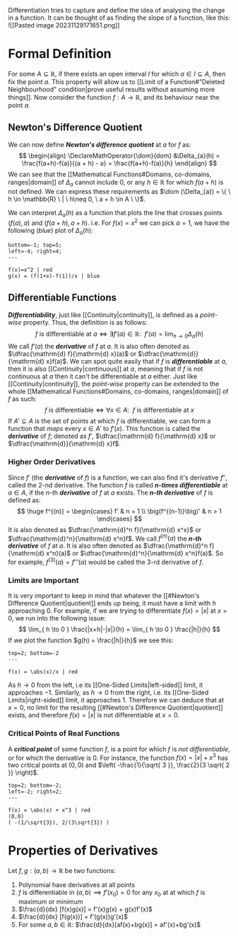 Differentiation tries to capture and define the idea of analysing the change in a function. It can be thought of as finding the slope of a function, like this:
![[Pasted image 20231129171651.png]]

# Formal Definition
For some $A \subseteq \mathbb{R}$, if there exists an open interval $I$ for which $a \in I \subseteq A$, then fix the point $a$. This property will allow us to [[Limit of a Function#"Deleted Neighbourhood" condition|prove useful results without assuming more things]]. Now consider the function $f: A \to \mathbb{R}$, and its behaviour near the point $a$.

## Newton's Difference Quotient
We can now define ***Newton's difference quotient*** at $a$ for $f$ as:
$$
\begin{align}
\DeclareMathOperator{\dom}{dom}
&\Delta_{a}(h) = \frac{f(a+h)-f(a)}{(a + h) - a} = \frac{f(a+h)-f(a)}{h}
\end{align}
$$
We can see that the [[Mathematical Functions#Domains, co-domains, ranges|domain]] of $\Delta_{a}$ cannot include $0$, or any $h \in \mathbb{R}$ for which $f(a + h)$ is not defined. We can express these requirements as $\dom (\Delta_{a}) = \{ \ h \in \mathbb{R} \ | \ h\neq 0, \ a + h \in A \ \}$.

We can interpret $\Delta_{a}(h)$ as a function that plots the line that crosses points $(f(a), a)$ and $(f(a + h), a+h)$.
i.e. For $f(x)=x^2$ we can pick $a=1$, we have the following (*blue*) plot of $\Delta_{a}(h)$:
```desmos-graph
bottom=-1; top=5;
left=-4; right=4;
---

f(x)=x^2 | red
g(x) = (f(1+x)-f(1))/x | blue
```

## Differentiable Functions
***Differentiability***, just like [[Continuity|continuity]], is defined as a *point-wise* property. Thus, the definition is as follows:
$$f \ \text{is differentiable at} \ a \iff \exists f'(a) \in \mathbb{R}: \ \ f'(a) = \lim_{ h \to 0 } \Delta_{a}(h)$$
We call $f'(a)$ the ***derivative*** of $f$ at $a$. It is also often denoted as $\dfrac{\mathrm{d} f}{\mathrm{d} x}(a)$ or $\dfrac{\mathrm{d}}{\mathrm{d} x}f(a)$. We can spot quite easily that if $f$ is ***differentiable*** at $a$, then it is also [[Continuity|continuous]] at $a$, meaning that if $f$ is not continuous at $a$ then it can't be differentiable at $a$ either. Just like [[Continuity|continuity]], the *point-wise* property can be extended to the whole [[Mathematical Functions#Domains, co-domains, ranges|domain]] of $f$ as such:
$$f \ \text{is differentiable} \iff \forall x \in A: \ \ f \ \text{is differentiable at} \ x$$
If $A' \subseteq A$ is the set of points at which $f$ is differentiable, we can form a function that *maps* every $x \in A'$ to $f'(x)$. This function is called the ***derivative*** of $f$; denoted as $f'$, $\dfrac{\mathrm{d} f}{\mathrm{d} x}$ or $\dfrac{\mathrm{d}}{\mathrm{d} x}f$.

### Higher Order Derivatives
Since $f'$ (the ***derivative*** of $f$) is a function, we can also find it's derivative $f''$, called the $2$-nd derivative. The function $f$ is called ***$n$-times differentiable*** at $a \in A$, if the $n$-th ***derivative*** of $f$ at $a$ exists. The ***$n$-th derivative*** of $f$ is defined as:
$$
\huge
f^{(n)} = \begin{cases}
f' & n = 1 \\
\big(f^{(n-1)}\big)' & n > 1
\end{cases}
$$
It is also denoted as $\dfrac{\mathrm{d}^n f}{\mathrm{d} x^x}$ or $\dfrac{\mathrm{d}^n}{\mathrm{d} x^n}f$. We call $f^{(n)}(a)$ the ***$n$-th derivative*** of $f$ at $a$. It is also often denoted as $\dfrac{\mathrm{d}^n f}{\mathrm{d} x^n}(a)$ or $\dfrac{\mathrm{d}^n}{\mathrm{d} x^n}f(a)$. So for example, $f^{(3)}(a) = f'''(a)$ would be called the $3$-rd derivative of $f$.

### Limits are Important
It is very important to keep in mind that whatever the [[#Newton's Difference Quotient|quotient]] ends up being, it must have a limit with $h$ approaching $0$. For example, if we are trying to differentiate $f(x) = |x|$ at $x=0$, we run into the following issue: 
$$
\lim_{ h \to 0 } \frac{|x+h|-|x|}{h} = \lim_{ h \to 0 } \frac{|h|}{h}
$$
If we plot the function $g(h) = \frac{|h|}{h}$ we see this: 
```desmos-graph
top=2; bottom=-2
---

f(x) = \abs(x)/x | red
```
As $h\to 0$ from the left, i.e its [[One-Sided Limits|left-sided]] limit, it approaches $-1$. Similarly, as $h \to 0$ from the right, i.e. its [[One-Sided Limits|right-sided]] limit, it approaches $1$. Therefore we can deduce that at $x=0$, no limit for the resulting [[#Newton's Difference Quotient|quotient]] exists, and therefore $f(x)=|x|$ is not differentiable at $x=0$.

### Critical Points of Real Functions
A ***critical point*** of some function $f$, is a point for which $f$ is *not differentiable*, or for which the derivative is $0$. For instance, the function $f(x)=|x|+x^3$ has two critical points at $(0,0)$ and $\left( -\frac{1}{\sqrt{ 3 }}, \frac{2}{3 \sqrt{ 2 }} \right)$.
```desmos-graph
top=2; bottom=-2;
left=-2; right=2;
---

f(x) = \abs(x) + x^3 | red
(0,0)
( -(1/\sqrt{3}), 2/(3\sqrt{3}) )
```

# Properties of Derivatives
Let $f,g:(a,b) \to \mathbb{R}$ be two functions: 
1. Polynomial have derivatives at all points
3. $f \ \text{is differentiable in} \ (a,b) \implies f'(x_{0})=0 \ \text{for any} \ x_{0} \ \text{at at which} \ f \ \text{is maximum or minimum}$
4. $\frac{d}{dx} [f(x)g(x)] = f'(x)g(x) + g(x)f'(x)$
5. $\frac{d}{dx} [f(g(x))] = f'(g(x))g'(x)$
6. For some $a,b\in \mathbb{R}$: $\frac{d}{dx}[af(x)+bg(x)] = af'(x)+bg'(x)$

